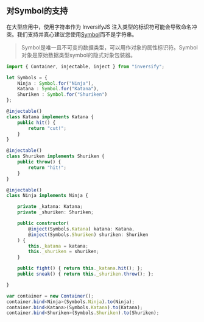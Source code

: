 ## 对Symbol的支持

在大型应用中，使用字符串作为 InversifyJS 注入类型的标识符可能会导致命名冲突。我们支持并真心建议您使用[Symbol](https://developer.mozilla.org/zh-CN/docs/Web/JavaScript/Reference/Global_Objects/Symbol)而不是字符串。 

> Symbol是唯一且不可变的数据类型，可以用作对象的属性标识符。Symbol对象是原始数据类型symbol的隐式对象包装器。


```ts
import { Container, injectable, inject } from "inversify";

let Symbols = {
	Ninja : Symbol.for("Ninja"),
	Katana : Symbol.for("Katana"),
	Shuriken : Symbol.for("Shuriken")
};

@injectable()
class Katana implements Katana {
    public hit() {
        return "cut!";
    }
}

@injectable()
class Shuriken implements Shuriken {
    public throw() {
        return "hit!";
    }
}

@injectable()
class Ninja implements Ninja {

    private _katana: Katana;
    private _shuriken: Shuriken;

    public constructor(
	    @inject(Symbols.Katana) katana: Katana,
	    @inject(Symbols.Shuriken) shuriken: Shuriken
    ) {
        this._katana = katana;
        this._shuriken = shuriken;
    }

    public fight() { return this._katana.hit(); };
    public sneak() { return this._shuriken.throw(); };

}

var container = new Container();
container.bind<Ninja>(Symbols.Ninja).to(Ninja);
container.bind<Katana>(Symbols.Katana).to(Katana);
container.bind<Shuriken>(Symbols.Shuriken).to(Shuriken);
```